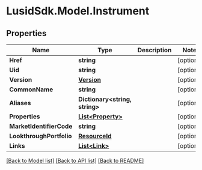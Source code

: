 # LusidSdk.Model.Instrument
## Properties

Name | Type | Description | Notes
------------ | ------------- | ------------- | -------------
**Href** | **string** |  | [optional] 
**Uid** | **string** |  | [optional] 
**Version** | [**Version**](Version.md) |  | [optional] 
**CommonName** | **string** |  | [optional] 
**Aliases** | **Dictionary&lt;string, string&gt;** |  | [optional] 
**Properties** | [**List&lt;Property&gt;**](Property.md) |  | [optional] 
**MarketIdentifierCode** | **string** |  | [optional] 
**LookthroughPortfolio** | [**ResourceId**](ResourceId.md) |  | [optional] 
**Links** | [**List&lt;Link&gt;**](Link.md) |  | [optional] 

[[Back to Model list]](../README.md#documentation-for-models) [[Back to API list]](../README.md#documentation-for-api-endpoints) [[Back to README]](../README.md)

